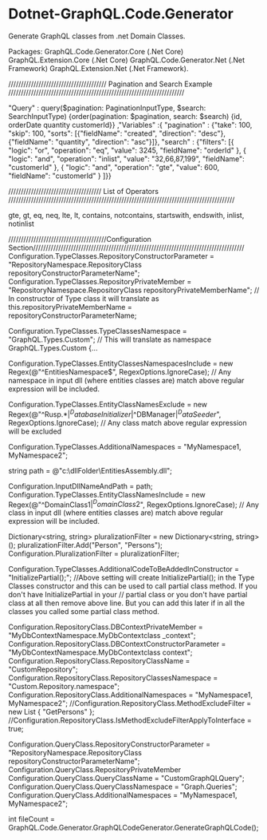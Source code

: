 # Dotnet-GraphQL.Code.Generator
Generate GraphQL classes from .net Domain Classes.

Packages:
GraphQL.Code.Generator.Core (.Net Core)
GraphQL.Extension.Core  (.Net Core)
GraphQL.Code.Generator.Net (.Net Framework)
GraphQL.Extension.Net (.Net Framework).

///////////////////////////////////////  Pagination and Search Example //////////////////////////////////////////////////////////////////////

"Query" : query($pagination: PaginationInputType, $search: SearchInputType) {order(pagination: $pagination, search: $search) {id, orderDate quantity customerId}}
,"Variables" :{ "pagination" : {"take": 100, "skip": 100, "sorts": [{"fieldName": "created", "direction": "desc"}, {"fieldName": "quantity", "direction": "asc"}]}, "search" : {"filters": [{ "logic": "or", "operation": "eq", "value": 3245, "fieldName": "orderId" }, { "logic": "and", "operation": "inlist", "value": "32,66,87,199", "fieldName": "customerId" }, { "logic": "and", "operation": "gte", "value": 600, "fieldName": "customerId" } ]}}

///////////////////////////////////// List of Operators //////////////////////////////////////////////////////////////////////////////////////////

gte, gt, eq, neq, lte, lt, contains, notcontains, startswith, endswith, inlist, notinlist


///////////////////////////////////////Configuration Section////////////////////////////////////////////////////////////////////////////////////
Configuration.TypeClasses.RepositoryConstructorParameter
= "RepositoryNamespace.RepositoryClass repositoryConstructorParameterName";
Configuration.TypeClasses.RepositoryPrivateMember
= "RepositoryNamespace.RepositoryClass repositoryPrivateMemberName";
// In constructor of Type class it will translate as this.repositoryPrivateMemberName = repositoryConstructorParameterName;

Configuration.TypeClasses.TypeClassesNamespace = "GraphQL.Types.Custom";
// This will translate as namespace GraphQL.Types.Custom {...

Configuration.TypeClasses.EntityClassesNamespacesInclude = new Regex(@"^EntitiesNamespace$", RegexOptions.IgnoreCase);
// Any namespace in input dll (where entities classes are) match above regular expression will be included.

Configuration.TypeClasses.EntityClassNamesExclude = 
    new Regex(@"^Rusp.*$|^DatabaseInitializer$|^DBManager$|^DataSeeder$", RegexOptions.IgnoreCase);
// Any class match above regular expression will be excluded 

Configuration.TypeClasses.AdditionalNamespaces = "MyNamespace1, MyNamespace2";

string path = @"c:\dllFolder\EntitiesAssembly.dll";

Configuration.InputDllNameAndPath = path;
Configuration.TypeClasses.EntityClassNamesInclude
    = new Regex(@"^DomainClass1$|^DomainClass2$", RegexOptions.IgnoreCase);
// Any class in input dll (where entities classes are) match above regular expression will be included.

Dictionary<string, string> pluralizationFilter = new Dictionary<string, string>();
pluralizationFilter.Add("Person", "Persons");
Configuration.PluralizationFilter = pluralizationFilter;

Configuration.TypeClasses.AdditionalCodeToBeAddedInConstructor = "InitializePartial();";
//Above setting will create InitializePartial(); in the Type Classes constructor and this can be used to call partial class method. If you don't have InitializePartial in your 
// partial class or you don't have partial class at all then remove above line. But you can add this later if in all the classes you called some partial class method.

Configuration.RepositoryClass.DBContextPrivateMember
    = "MyDbContextNamespace.MyDbContextclass _context";
Configuration.RepositoryClass.DBContextConstructorParameter
    = "MyDbContextNamespace.MyDbContextclass context";
Configuration.RepositoryClass.RepositoryClassName = "CustomRepository";
Configuration.RepositoryClass.RepositoryClassesNamespace = "Custom.Repository.namespace";
Configuration.RepositoryClass.AdditionalNamespaces = "MyNamespace1, MyNamespace2";
//Configuration.RepositoryClass.MethodExcludeFilter = new List<string> { "GetPersons" };
//Configuration.RepositoryClass.IsMethodExcludeFilterApplyToInterface = true;

Configuration.QueryClass.RepositoryConstructorParameter
 = "RepositoryNamespace.RepositoryClass repositoryConstructorParameterName";
Configuration.QueryClass.RepositoryPrivateMember
Configuration.QueryClass.QueryClassName = "CustomGraphQLQuery";
Configuration.QueryClass.QueryClassNamespace = "Graph.Queries";
Configuration.QueryClass.AdditionalNamespaces = "MyNamespace1, MyNamespace2";

int fileCount = GraphQL.Code.Generator.GraphQLCodeGenerator.GenerateGraphQLCode();

